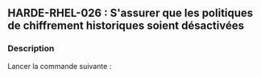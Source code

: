 ## HARDE-RHEL-026 : S'assurer que les politiques de chiffrement historiques soient désactivées

### Description

Lancer la commande suivante :

